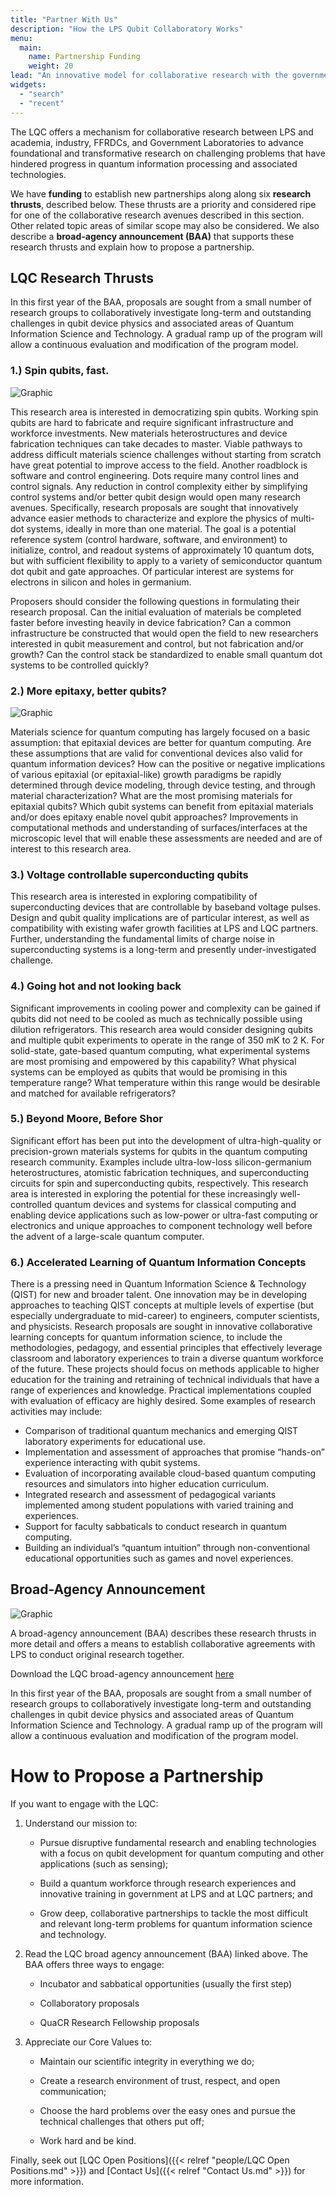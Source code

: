 ```yaml
---
title: "Partner With Us"
description: "How the LPS Qubit Collaboratory Works"
menu:
  main:
    name: Partnership Funding
    weight: 20
lead: "An innovative model for collaborative research with the government." # Lead text
widgets:
  - "search"
  - "recent"
---
```


The LQC offers a mechanism for collaborative research between LPS and academia, industry, FFRDCs, and Government Laboratories to advance foundational and transformative research on challenging problems that have hindered progress in quantum information processing and associated technologies.

We have **funding** to establish new partnerships along along six **research thrusts**, described below. These thrusts are a priority and considered ripe for one of the collaborative research avenues described in this section. Other related topic areas of similar scope may also be considered. We also describe a **broad-agency announcement (BAA)** that supports these research thrusts and explain how to propose a partnership.

## LQC Research Thrusts

In this first year of the BAA, proposals are sought from a small number of research groups to collaboratively investigate long-term and outstanding challenges in qubit device physics and associated areas of Quantum Information Science and Technology. A gradual ramp up of the program will allow a continuous evaluation and modification of the program model. 

### 1.) Spin qubits, fast.

![Graphic](/engage/Spin-Qubits-Fast-Art.png)  

This research area is interested in democratizing spin qubits. Working spin qubits are hard to fabricate and require significant infrastructure and workforce investments. New materials heterostructures and device fabrication techniques can take decades to master. Viable pathways to address difficult materials science challenges without starting from scratch have great potential to improve access to the field. Another roadblock is software and control engineering. Dots require many control lines and control signals. Any reduction in control complexity either by simplifying control systems and/or better qubit design would open many research avenues. Specifically, research proposals are sought that innovatively advance easier methods to characterize and explore the physics of multi-dot systems, ideally in more than one material. The goal is a potential reference system (control hardware, software, and environment) to initialize, control, and readout systems of approximately 10 quantum dots, but with sufficient flexibility to apply to a variety of semiconductor quantum dot qubit and gate approaches. Of particular interest are systems for electrons in silicon and holes in germanium.

Proposers should consider the following questions in formulating their research proposal. Can the initial evaluation of materials be completed faster before investing heavily in device fabrication? Can a common infrastructure be constructed that would open the field to new researchers interested in qubit measurement and control, but not fabrication and/or growth? Can the control stack be standardized to enable small quantum dot systems to be controlled quickly?

### 2.) More epitaxy, better qubits?

![Graphic](/engage/Qubit-Fabrication.jpg)  

Materials science for quantum computing has largely focused on a basic assumption: that epitaxial devices are better for quantum computing. Are these assumptions that are valid for conventional devices also valid for quantum information devices? How can the positive or negative implications of various epitaxial (or epitaxial-like) growth paradigms be rapidly determined through device modeling, through device testing, and through material characterization? What are the most promising materials for epitaxial qubits? Which qubit systems can benefit from epitaxial materials and/or does epitaxy enable novel qubit approaches? Improvements in computational methods and understanding of surfaces/interfaces at the microscopic level that will enable these assessments are needed and are of interest to this research area.

### 3.) Voltage controllable superconducting qubits

This research area is interested in exploring compatibility of superconducting devices that are controllable by baseband voltage pulses. Design and qubit quality implications are of particular interest, as well as compatibility with existing wafer growth facilities at LPS and LQC partners. Further, understanding the fundamental limits of charge noise in superconducting systems is a long-term and presently under-investigated challenge.

### 4.) Going hot and not looking back

Significant improvements in cooling power and complexity can be gained if qubits did not need to be cooled as much as technically possible using dilution refrigerators. This research area would consider designing qubits and multiple qubit experiments to operate in the range of 350 mK to 2 K. For solid-state, gate-based quantum computing, what experimental systems are most promising and empowered by this capability? What physical systems can be employed as qubits that would be promising in this temperature range? What temperature within this range would be desirable and matched for available refrigerators?

### 5.) Beyond Moore, Before Shor

Significant effort has been put into the development of ultra-high-quality or precision-grown materials systems for qubits in the quantum computing research community. Examples include ultra-low-loss silicon-germanium heterostructures, atomistic fabrication techniques, and superconducting circuits for spin and superconducting qubits, respectively. This research area is interested in exploring the potential for these increasingly well-controlled quantum devices and systems for classical computing and enabling device applications such as low-power or ultra-fast computing or electronics and unique approaches to component technology well before the advent of a large-scale quantum computer.

### 6.) Accelerated Learning of Quantum Information Concepts

There is a pressing need in Quantum Information Science & Technology (QIST) for new and broader talent. One innovation may be in developing approaches to teaching QIST concepts at multiple levels of expertise (but especially undergraduate to mid-career) to engineers, computer scientists, and physicists. Research proposals are sought in innovative collaborative learning concepts for quantum information science, to include the methodologies, pedagogy, and essential principles that effectively leverage classroom and laboratory experiences to train a diverse quantum workforce of the future. These projects should focus on methods applicable to higher education for the training and retraining of technical individuals that have a range of experiences and knowledge. Practical implementations coupled with evaluation of efficacy are highly desired. Some examples of research activities may include:

- Comparison of traditional quantum mechanics and emerging QIST laboratory experiments for educational use.
- Implementation and assessment of approaches that promise “hands-on” experience interacting with qubit systems.
- Evaluation of incorporating available cloud-based quantum computing resources and simulators into higher education curriculum.
- Integrated research and assessment of pedagogical variants implemented among student populations with varied training and experiences.
- Support for faculty sabbaticals to conduct research in quantum computing.
- Building an individual’s “quantum intuition” through non-conventional educational
opportunities such as games and novel experiences.

## Broad-Agency Announcement

![Graphic](/engage/BAA_cover.png)

A broad-agency announcement (BAA) describes these research thrusts in more detail and offers a means to establish collaborative agreements with LPS to conduct original research together.

Download the LQC broad-agency announcement [here](https://www.arl.army.mil/wp-content/uploads/2021/04/LQC-BAA-Final-V8.pdf)


In this first year of the BAA, proposals are sought from a small number of research groups to collaboratively investigate long-term and outstanding challenges in qubit device physics and associated areas of Quantum Information Science and Technology. A gradual ramp up of the program will allow a continuous evaluation and modification of the program model. 

# How to Propose a Partnership

If you want to engage with the LQC:

1) Understand our mission to: 

	- Pursue disruptive fundamental research and enabling technologies with a focus on qubit development for quantum computing and other applications (such as sensing); 

	- Build a quantum workforce through research experiences and innovative training in government at LPS and at LQC partners; and 

	- Grow deep, collaborative partnerships to tackle the most difficult and relevant long-term problems for quantum information science and technology. 

2) Read the LQC broad agency announcement (BAA) linked above. The BAA offers three ways to engage:

	- Incubator and sabbatical opportunities (usually the first step)

	- Collaboratory proposals

	- QuaCR Research Fellowship proposals


3) Appreciate our Core Values to:

	- Maintain our scientific integrity in everything we do;

	- Create a  research environment of trust, respect, and open communication;

	- Choose the hard problems over the easy ones and pursue the technical challenges that others put off;

	- Work hard and be kind.

Finally, seek out [LQC Open Positions]({{< relref "people/LQC Open Positions.md" >}}) and [Contact Us]({{< relref "Contact Us.md" >}}) for more information.

